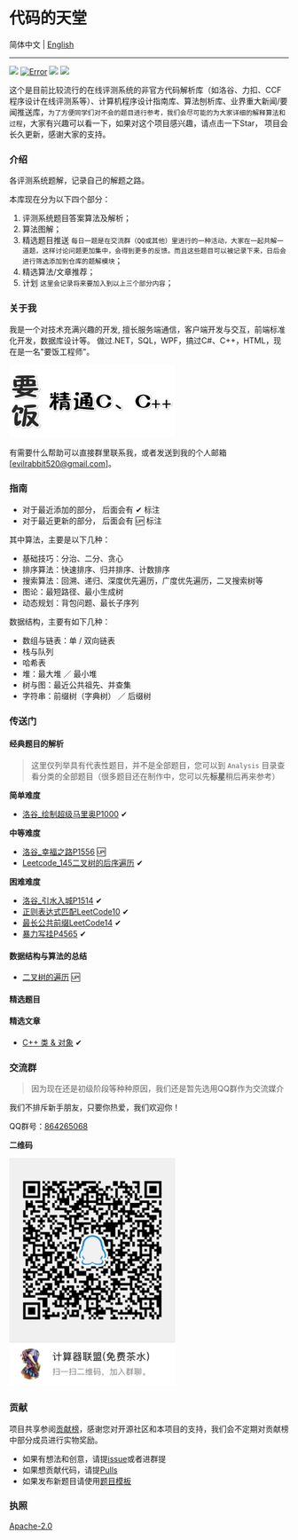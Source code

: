 # 代码的天堂

简体中文 | [English](./README_en.md)

---
[![](https://img.shields.io/badge/QQ-864265068-ff79bc.svg?colorA=2894ff)](https://jq.qq.com/?_wv=1027&k=5dryjOZ "点击加入QQ群聊")
[![Error](https://img.shields.io/github/issues/Evilrabbit520/Hall/Error.svg?colorB=000000)](https://github.com/Evilrabbit520/Hall/issues "点击前往汇报错误")
![](https://img.shields.io/badge/language-C++-000000.svg)
[![](https://img.shields.io/badge/license-Apache2.0-000000.svg)](./LICENSE.txt "点击查看开源协议")


这个是目前比较流行的在线评测系统的非官方代码解析库（如洛谷、力扣、CCF程序设计在线评测系等）、计算机程序设计指南库、算法刨析库、业界重大新闻/要闻推送库，`为了方便同学们对不会的题目进行参考，我们会尽可能的为大家详细的解释算法和过程`，大家有兴趣可以看一下，如果对这个项目感兴趣，请点击一下Star， 项目会长久更新，感谢大家的支持。

### 介绍

各评测系统题解，记录自己的解题之路。

本库现在分为以下四个部分：

1. 评测系统题目答案算法及解析；
2. 算法图解；
3. 精选题目推送 `每日一题是在交流群（QQ或其他）里进行的一种活动，大家在一起共解一道题，这样讨论问题更加集中，会得到更多的反馈。而且这些题目可以被记录下来，日后会进行筛选添加到仓库的题解模块`；
4. 精选算法/文章推荐；
5. 计划 `这里会记录将来要加入到以上三个部分内容`；

### 关于我

我是一个对技术充满兴趣的开发, 擅长服务端通信，客户端开发与交互，前端标准化开发，数据库设计等。
做过.NET，SQL，WPF，搞过C#、C++，HTML，现在是一名"要饭工程师"。

![要饭精通CC++.jpg](./assets/要饭精通CC++.jpg)

有需要什么帮助可以直接群里联系我，或者发送到我的个人邮箱 [evilrabbit520@gmail.com]。

### 指南

- 对于最近添加的部分， 后面会有 ✔ 标注
- 对于最近更新的部分， 后面会有 🆙 标注

其中算法，主要是以下几种：

- 基础技巧：分治、二分、贪心
- 排序算法：快速排序、归并排序、计数排序
- 搜索算法：回溯、递归、深度优先遍历，广度优先遍历，二叉搜索树等
- 图论：最短路径、最小生成树
- 动态规划：背包问题、最长子序列

数据结构，主要有如下几种：

- 数组与链表：单 / 双向链表
- 栈与队列
- 哈希表
- 堆：最大堆 ／ 最小堆
- 树与图：最近公共祖先、并查集
- 字符串：前缀树（字典树） ／ 后缀树

### 传送门

#### 经典题目的解析

> 这里仅列举具有代表性题目，并不是全部题目，您可以到 `Analysis` 目录查看分类的全部题目（很多题目还在制作中，您可以先**标星**稍后再来参考）

**简单难度**

- [洛谷_绘制超级马里奥P1000](./Analysis/simple/2019-08-23_绘制超级马里奥P1000.md) ✔

**中等难度**

- [洛谷_幸福之路P1556](./Analysis/medium/2019-08-23_幸福之路P1556.md) 🆙
- [Leetcode_145二叉树的后序遍历](./Analysis/Data-structure-and-algorithm-code/2019-08-24_144二叉树的前序遍历.md) ✔

**困难难度**

- [洛谷_引水入城P1514](./Analysis/Data-structure-and-algorithm-code/2019-08-24_144二叉树的前序遍历.md) ✔
- [正则表达式匹配LeetCode10](./Analysis/difficult/2019-09-01_正则表达式匹配LeetCode10.md) ✔
- [最长公共前缀LeetCode14](./Analysis/difficult/2019-09-01_最长公共前缀LeetCode14.md) ✔
- [暴力写挂P4565](./Analysis/difficult/2019-09-15_暴力写挂P4565.md) ✔

#### 数据结构与算法的总结

- [二叉树的遍历](./Analysis/DataStructureAndAlgorithm/二叉树的遍历.md) 🆙

#### 精选题目

#### 精选文章

- [C++ 类 & 对象](./article/ClassAndObject.md) ✔

### 交流群

>因为现在还是初级阶段等种种原因，我们还是暂先选用QQ群作为交流媒介

我们不排斥新手朋友，只要你热爱，我们欢迎你！

QQ群号：[864265068](https://jq.qq.com/?_wv=1027&k=5GIj36O)

**二维码**

![QRC.png](./assets/QRC.png)

### 贡献

项目共享参阅[贡献榜](https://github.com/Evilrabbit520/Hall/graphs/contributors)，感谢您对开源社区和本项目的支持，我们会不定期对贡献榜中部分成员进行实物奖励。

- 如果有想法和创意，请提[issue](https://github.com/Evilrabbit520/Hall/issues)或者进群提
- 如果想贡献代码，请提[Pulls](https://github.com/Evilrabbit520/Hall/pulls)
- 如果发布新题目请使用[题目模板](./template/Template.md)

### 执照

[Apache-2.0](./LICENSE.txt)
